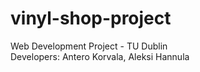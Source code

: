 # vinyl-shop-project
Web Development Project - TU Dublin\
Developers: Antero Korvala, Aleksi Hannula
